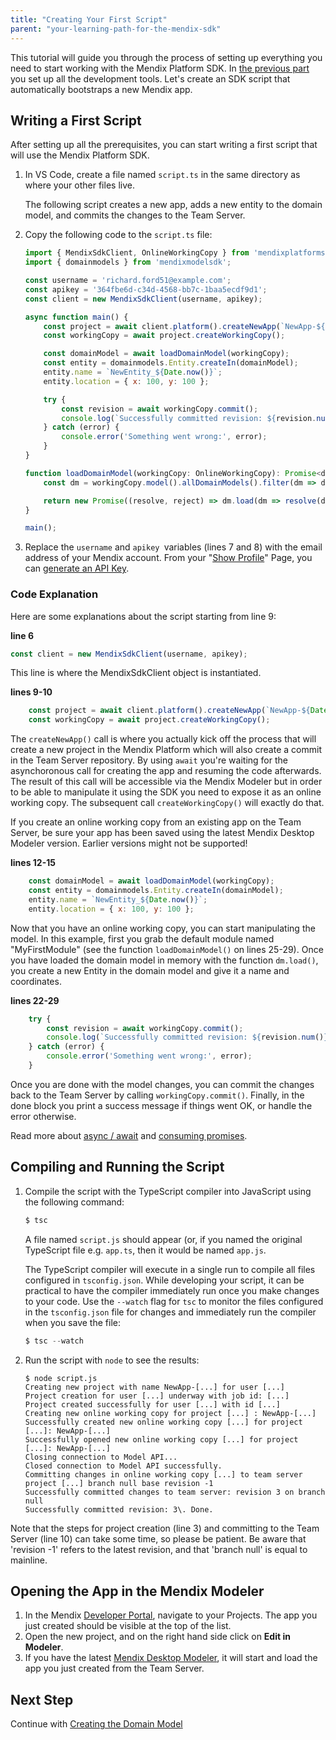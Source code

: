 ```yaml
---
title: "Creating Your First Script"
parent: "your-learning-path-for-the-mendix-sdk"
---
```

This tutorial will guide you through the process of setting up everything you need to start working with the Mendix Platform SDK. In [the previous part](setting-up-your-development-environment) you set up all the development tools. Let's create an SDK script that automatically bootstraps a new Mendix app.

## Writing a First Script

After setting up all the prerequisites, you can start writing a first script that will use the Mendix Platform SDK.

1.  In VS Code, create a file named `script.ts` in the same directory as where your other files live.

    The following script creates a new app, adds a new entity to the domain model, and commits the changes to the Team Server.
2.  Copy the following code to the  `script.ts` file:

    ```js
    import { MendixSdkClient, OnlineWorkingCopy } from 'mendixplatformsdk';
    import { domainmodels } from 'mendixmodelsdk';

    const username = 'richard.ford51@example.com';
    const apikey = '364fbe6d-c34d-4568-bb7c-1baa5ecdf9d1';
    const client = new MendixSdkClient(username, apikey);

    async function main() {
        const project = await client.platform().createNewApp(`NewApp-${Date.now()}`);
        const workingCopy = await project.createWorkingCopy();

        const domainModel = await loadDomainModel(workingCopy);
        const entity = domainmodels.Entity.createIn(domainModel);
        entity.name = `NewEntity_${Date.now()}`;
        entity.location = { x: 100, y: 100 };

        try {
            const revision = await workingCopy.commit();
            console.log(`Successfully committed revision: ${revision.num()}. Done.`)
        } catch (error) {
            console.error('Something went wrong:', error);
        }
    }

    function loadDomainModel(workingCopy: OnlineWorkingCopy): Promise<domainmodels.DomainModel> {
        const dm = workingCopy.model().allDomainModels().filter(dm => dm.containerAsModule.name === 'MyFirstModule')[0];

        return new Promise((resolve, reject) => dm.load(dm => resolve(dm)));
    }

    main();
    ```

3.  Replace the `username` and `apikey `variables (lines 7 and 8) with the email address of your Mendix account. From your "[Show Profile](https://sprintr.home.mendix.com/link/myprofile)" Page, you can [generate an API Key](../apidocs/authentication).

### Code Explanation

Here are some explanations about the script starting from line 9:

**line 6**
```js
const client = new MendixSdkClient(username, apikey);
```

This line is where the MendixSdkClient object is instantiated.

**lines 9-10**
```js
    const project = await client.platform().createNewApp(`NewApp-${Date.now()}`);
    const workingCopy = await project.createWorkingCopy();
```

The `createNewApp()` call is where you actually kick off the process that will create a new project in the Mendix Platform which will also create a commit in the Team Server repository. By using `await` you're waiting for the asynchoronous call for creating the app and resuming the code afterwards. The result of this call will be accessible via the Mendix Modeler but in order to be able to manipulate it using the SDK you need to expose it as an online working copy. The subsequent call `createWorkingCopy()` will exactly do that.

If you create an online working copy from an existing app on the Team Server, be sure your app has been saved using the latest Mendix Desktop Modeler version. Earlier versions might not be supported!

**lines 12-15**
```js
    const domainModel = await loadDomainModel(workingCopy);
    const entity = domainmodels.Entity.createIn(domainModel);
    entity.name = `NewEntity_${Date.now()}`;
    entity.location = { x: 100, y: 100 };
```

Now that you have an online working copy, you can start manipulating the model. In this example, first you grab the default module named "MyFirstModule" (see the function `loadDomainModel()` on lines 25-29). Once you have loaded the domain model in memory with the function `dm.load()`, you create a new Entity in the domain model and give it a name and coordinates.

**lines 22-29**
```js
    try {
        const revision = await workingCopy.commit();
        console.log(`Successfully committed revision: ${revision.num()}. Done.`)
    } catch (error) {
        console.error('Something went wrong:', error);
    }
```

Once you are done with the model changes, you can commit the changes back to the Team Server by calling `workingCopy.commit()`. Finally, in the done block you print a success message if things went OK, or handle the error otherwise. 

Read more about [async / await](https://www.typescriptlang.org/docs/handbook/release-notes/typescript-1-7.html) and [consuming promises](http://know.cujojs.com/tutorials/promises/consuming-promises).

## Compiling and Running the Script

1.  Compile the script with the TypeScript compiler into JavaScript using the following command:

    ```java
    $ tsc
    ```

    A file named `script.js` should appear (or, if you named the original TypeScript file e.g. `app.ts`, then it would be named `app.js`.

    The TypeScript compiler will execute in a single run to compile all files configured in `tsconfig.json`. While developing your script, it can be practical to have the compiler immediately run once you make changes to your code. Use the `--watch` flag for `tsc` to monitor the files configured in the `tsconfig.json` file for changes and immediately run the compiler when you save the file:

    ```java
    $ tsc --watch
    ```

2.  Run the script with `node` to see the results:

    ```text
    $ node script.js
    Creating new project with name NewApp-[...] for user [...]
    Project creation for user [...] underway with job id: [...]
    Project created successfully for user [...] with id [...]
    Creating new online working copy for project [...] : NewApp-[...]
    Successfully created new online working copy [...] for project [...]: NewApp-[...]
    Successfully opened new online working copy [...] for project [...]: NewApp-[...]
    Closing connection to Model API...
    Closed connection to Model API successfully.
    Committing changes in online working copy [...] to team server project [...] branch null base revision -1
    Successfully committed changes to team server: revision 3 on branch null
    Successfully committed revision: 3\. Done.
    ```

Note that the steps for project creation (line 3) and committing to the Team Server (line 10) can take some time, so please be patient. Be aware that 'revision -1' refers to the latest revision, and that 'branch null' is equal to mainline.

## Opening the App in the Mendix Modeler

1.  In the Mendix [Developer Portal](https://sprintr.home.mendix.com/), navigate to your Projects. The app you just created should be visible at the top of the list.
2.  Open the new project, and on the right hand side click on **Edit in Modeler**.
3.  If you have the latest [Mendix Desktop Modeler](https://appstore.home.mendix.com/link/modelers/), it will start and load the app you just created from the Team Server.

## Next Step

Continue with [Creating the Domain Model](creating-the-domain-model)
